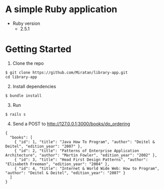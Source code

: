 # A simple Ruby application

* Ruby version
  * 2.5.1

# Getting Started

1. Clone the repo
```
$ git clone https://github.com/Miratan/library-app.git
cd library-app
```

2. Install dependencies
```
$ bundle install
```

3. Run
```
$ rails s
```

4. Send a POST to http://127.0.0.1:3000/books/do_ordering
```
{
  "books": [
    { "id": 1, "title": "Java How To Program", "author": "Deitel & Deitel", "edition_year": "2007" },
    { "id": 2, "title": "Patterns of Enterprise Application Architecture", "author": "Martin Fowler", "edition_year": "2002" },
    { "id": 3, "title": "Head First Design Patterns", "author": "Elisabeth Freeman", "edition_year": "2004" },
    { "id": 4, "title": "Internet & World Wide Web: How to Program", "author": "Deitel & Deitel", "edition_year": "2007" }
  ]
}
```
